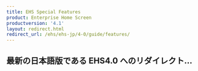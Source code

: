```yaml
---
title: EHS Special Features
product: Enterprise Home Screen
productversion: '4.1'
layout: redirect.html
redirect_url: /ehs/ehs-jp/4-0/guide/features/
---
```


## 最新の日本語版である EHS4.0 へのリダイレクト...










